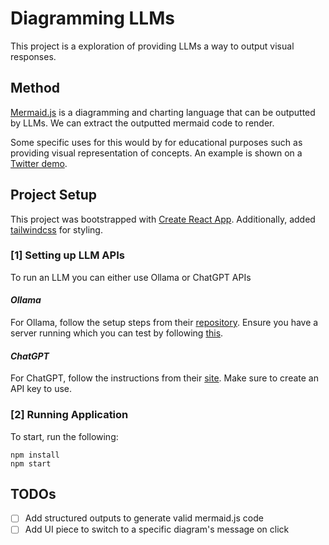# Diagramming LLMs

This project is a exploration of providing LLMs a way to output visual responses.

## Method

[Mermaid.js](https://mermaid.js.org/) is a diagramming and charting language that can be outputted by LLMs. We can extract the outputted mermaid code to render.

Some specific uses for this would by for educational purposes such as providing visual representation of concepts. An example is shown on a [Twitter demo](https://x.com/johnathanchewy/status/1806442348903322103).

## Project Setup

This project was bootstrapped with [Create React App](https://github.com/facebook/create-react-app). Additionally, added [tailwindcss](https://tailwindcss.com/) for styling.

### [1] Setting up LLM APIs

To run an LLM you can either use Ollama or ChatGPT APIs

#### _Ollama_

For Ollama, follow the setup steps from their [repository](https://github.com/ollama/ollama?tab=readme-ov-file#ollama). Ensure you have a server running which you can test by following [this](https://github.com/ollama/ollama?tab=readme-ov-file#ollama).

#### _ChatGPT_

For ChatGPT, follow the instructions from their [site](https://platform.openai.com/docs/api-reference/introduction). Make sure to create an API key to use.

### [2] Running Application

To start, run the following:

```
npm install
npm start
```

## TODOs

- [ ] Add structured outputs to generate valid mermaid.js code
- [ ] Add UI piece to switch to a specific diagram's message on click
